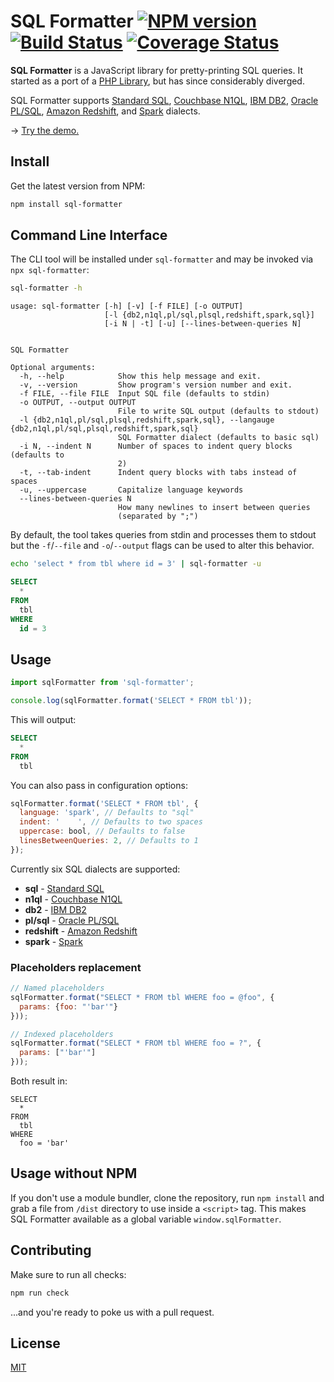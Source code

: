 # SQL Formatter [![NPM version](https://img.shields.io/npm/v/sql-formatter.svg)](https://npmjs.com/package/sql-formatter) [![Build Status](https://travis-ci.org/zeroturnaround/sql-formatter.svg?branch=master)](https://travis-ci.org/zeroturnaround/sql-formatter) [![Coverage Status](https://coveralls.io/repos/github/zeroturnaround/sql-formatter/badge.svg?branch=master)](https://coveralls.io/github/zeroturnaround/sql-formatter?branch=master)

**SQL Formatter** is a JavaScript library for pretty-printing SQL queries.
It started as a port of a [PHP Library][], but has since considerably diverged.

SQL Formatter supports [Standard SQL][], [Couchbase N1QL][], [IBM DB2][],
[Oracle PL/SQL][], [Amazon Redshift][], and [Spark][] dialects.

&rarr; [Try the demo.](https://zeroturnaround.github.io/sql-formatter/)

## Install

Get the latest version from NPM:

```sh
npm install sql-formatter
```

## Command Line Interface

The CLI tool will be installed under `sql-formatter`
and may be invoked via `npx sql-formatter`:

```sh
sql-formatter -h
```

```
usage: sql-formatter [-h] [-v] [-f FILE] [-o OUTPUT]
                     [-l {db2,n1ql,pl/sql,plsql,redshift,spark,sql}]
                     [-i N | -t] [-u] [--lines-between-queries N]


SQL Formatter

Optional arguments:
  -h, --help            Show this help message and exit.
  -v, --version         Show program's version number and exit.
  -f FILE, --file FILE  Input SQL file (defaults to stdin)
  -o OUTPUT, --output OUTPUT
                        File to write SQL output (defaults to stdout)
  -l {db2,n1ql,pl/sql,plsql,redshift,spark,sql}, --langauge {db2,n1ql,pl/sql,plsql,redshift,spark,sql}
                        SQL Formatter dialect (defaults to basic sql)
  -i N, --indent N      Number of spaces to indent query blocks (defaults to
                        2)
  -t, --tab-indent      Indent query blocks with tabs instead of spaces
  -u, --uppercase       Capitalize language keywords
  --lines-between-queries N
                        How many newlines to insert between queries
                        (separated by ";")
```

By default, the tool takes queries from stdin and processes them to stdout but
the `-f`/`--file` and `-o`/`--output` flags can be used to alter this behavior.

```sh
echo 'select * from tbl where id = 3' | sql-formatter -u
```

```sql
SELECT
  *
FROM
  tbl
WHERE
  id = 3
```

## Usage

```js
import sqlFormatter from 'sql-formatter';

console.log(sqlFormatter.format('SELECT * FROM tbl'));
```

This will output:

```sql
SELECT
  *
FROM
  tbl
```

You can also pass in configuration options:

```js
sqlFormatter.format('SELECT * FROM tbl', {
  language: 'spark', // Defaults to "sql"
  indent: '    ', // Defaults to two spaces
  uppercase: bool, // Defaults to false
  linesBetweenQueries: 2, // Defaults to 1
});
```

Currently six SQL dialects are supported:

- **sql** - [Standard SQL][]
- **n1ql** - [Couchbase N1QL][]
- **db2** - [IBM DB2][]
- **pl/sql** - [Oracle PL/SQL][]
- **redshift** - [Amazon Redshift][]
- **spark** - [Spark][]

### Placeholders replacement

```js
// Named placeholders
sqlFormatter.format("SELECT * FROM tbl WHERE foo = @foo", {
  params: {foo: "'bar'"}
}));

// Indexed placeholders
sqlFormatter.format("SELECT * FROM tbl WHERE foo = ?", {
  params: ["'bar'"]
}));
```

Both result in:

```
SELECT
  *
FROM
  tbl
WHERE
  foo = 'bar'
```

## Usage without NPM

If you don't use a module bundler, clone the repository, run `npm install` and grab a file from `/dist` directory to use inside a `<script>` tag.
This makes SQL Formatter available as a global variable `window.sqlFormatter`.

## Contributing

Make sure to run all checks:

```sh
npm run check
```

...and you're ready to poke us with a pull request.

## License

[MIT](https://github.com/zeroturnaround/sql-formatter/blob/master/LICENSE)

[php library]: https://github.com/jdorn/sql-formatter
[standard sql]: https://en.wikipedia.org/wiki/SQL:2011
[couchbase n1ql]: http://www.couchbase.com/n1ql
[ibm db2]: https://www.ibm.com/analytics/us/en/technology/db2/
[oracle pl/sql]: http://www.oracle.com/technetwork/database/features/plsql/index.html
[amazon redshift]: https://docs.aws.amazon.com/redshift/latest/dg/cm_chap_SQLCommandRef.html
[spark]: https://spark.apache.org/docs/latest/api/sql/index.html
